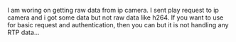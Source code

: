 I am woring on getting raw data from ip camera.
I sent play request to ip camera and i got some data but not raw data like h264.
If you want to use for basic request and authentication, then you can but it is not handling any RTP data... 
